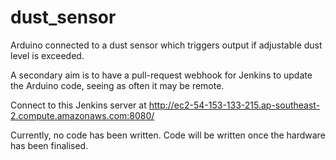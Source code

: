 # dust_sensor
Arduino connected to a dust sensor which triggers output if adjustable dust level is exceeded.

A secondary aim is to have a pull-request webhook for Jenkins to update the Arduino code, seeing as often it may be remote.

Connect to this Jenkins server at http://ec2-54-153-133-215.ap-southeast-2.compute.amazonaws.com:8080/



Currently, no code has been written. Code will be written once the hardware has been finalised.
